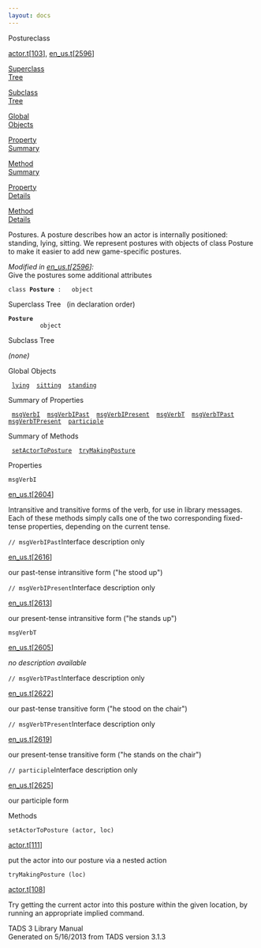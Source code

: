 ```yaml
---
layout: docs
---
```

<span class="title">Posture</span><span class="type">class</span>

[actor.t](../file/actor.t.html)\[[103](../source/actor.t.html#103)\],
[en_us.t](../file/en_us.t.html)\[[2596](../source/en_us.t.html#2596)\]

[Superclass  
Tree](#_SuperClassTree_)

[Subclass  
Tree](#_SubClassTree_)

[Global  
Objects](#_ObjectSummary_)

[Property  
Summary](#_PropSummary_)

[Method  
Summary](#_MethodSummary_)

[Property  
Details](#_Properties_)

[Method  
Details](#_Methods_)

<div class="fdesc">

Postures. A posture describes how an actor is internally positioned:
standing, lying, sitting. We represent postures with objects of class
Posture to make it easier to add new game-specific postures.

*Modified in
[en_us.t](../file/en_us.t.html)\[[2596](../source/en_us.t.html#2596)\]:*  
Give the postures some additional attributes

`class `**`Posture`**` :   object`

</div>

<span id="_SuperClassTree_"></span>

<div class="mjhd">

<span class="hdln">Superclass Tree</span>   (in declaration order)

</div>

**`Posture`**  
`         object`  
<span id="_SubClassTree_"></span>

<div class="mjhd">

<span class="hdln">Subclass Tree</span>  

</div>

*(none)* <span id="_ObjectSummary_"></span>

<div class="mjhd">

<span class="hdln">Global Objects</span>  

</div>

` `[`lying`](../object/lying.html)`  `[`sitting`](../object/sitting.html)`  `[`standing`](../object/standing.html)`  `
<span id="_PropSummary_"></span>

<div class="mjhd">

<span class="hdln">Summary of Properties</span>  

</div>

` `[`msgVerbI`](#msgVerbI)`  `[`msgVerbIPast`](#msgVerbIPast)`  `[`msgVerbIPresent`](#msgVerbIPresent)`  `[`msgVerbT`](#msgVerbT)`  `[`msgVerbTPast`](#msgVerbTPast)`  `[`msgVerbTPresent`](#msgVerbTPresent)`  `[`participle`](#participle)`  `

<span id="_MethodSummary_"></span>

<div class="mjhd">

<span class="hdln">Summary of Methods</span>  

</div>

` `[`setActorToPosture`](#setActorToPosture)`  `[`tryMakingPosture`](#tryMakingPosture)`  `

<span id="_Properties_"></span>

<div class="mjhd">

<span class="hdln">Properties</span>  

</div>

<span id="msgVerbI"></span>

`msgVerbI`

[en_us.t](../file/en_us.t.html)\[[2604](../source/en_us.t.html#2604)\]

<div class="desc">

Intransitive and transitive forms of the verb, for use in library
messages. Each of these methods simply calls one of the two
corresponding fixed-tense properties, depending on the current tense.

</div>

<span id="msgVerbIPast"></span>

`// msgVerbIPast`<span class="rem">Interface description only</span>

[en_us.t](../file/en_us.t.html)\[[2616](../source/en_us.t.html#2616)\]

<div class="desc">

our past-tense intransitive form ("he stood up")

</div>

<span id="msgVerbIPresent"></span>

`// msgVerbIPresent`<span class="rem">Interface description only</span>

[en_us.t](../file/en_us.t.html)\[[2613](../source/en_us.t.html#2613)\]

<div class="desc">

our present-tense intransitive form ("he stands up")

</div>

<span id="msgVerbT"></span>

`msgVerbT`

[en_us.t](../file/en_us.t.html)\[[2605](../source/en_us.t.html#2605)\]

<div class="desc">

*no description available*

</div>

<span id="msgVerbTPast"></span>

`// msgVerbTPast`<span class="rem">Interface description only</span>

[en_us.t](../file/en_us.t.html)\[[2622](../source/en_us.t.html#2622)\]

<div class="desc">

our past-tense transitive form ("he stood on the chair")

</div>

<span id="msgVerbTPresent"></span>

`// msgVerbTPresent`<span class="rem">Interface description only</span>

[en_us.t](../file/en_us.t.html)\[[2619](../source/en_us.t.html#2619)\]

<div class="desc">

our present-tense transitive form ("he stands on the chair")

</div>

<span id="participle"></span>

`// participle`<span class="rem">Interface description only</span>

[en_us.t](../file/en_us.t.html)\[[2625](../source/en_us.t.html#2625)\]

<div class="desc">

our participle form

</div>

<span id="_Methods_"></span>

<div class="mjhd">

<span class="hdln">Methods</span>  

</div>

<span id="setActorToPosture"></span>

`setActorToPosture (actor, loc)`

[actor.t](../file/actor.t.html)\[[111](../source/actor.t.html#111)\]

<div class="desc">

put the actor into our posture via a nested action

</div>

<span id="tryMakingPosture"></span>

`tryMakingPosture (loc)`

[actor.t](../file/actor.t.html)\[[108](../source/actor.t.html#108)\]

<div class="desc">

Try getting the current actor into this posture within the given
location, by running an appropriate implied command.

</div>

<div class="ftr">

TADS 3 Library Manual  
Generated on 5/16/2013 from TADS version 3.1.3

</div>
